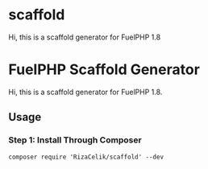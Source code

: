 # scaffold
Hi, this is a scaffold generator for FuelPHP 1.8

# FuelPHP Scaffold Generator


Hi, this is a scaffold generator for FuelPHP 1.8.


## Usage

### Step 1: Install Through Composer

```
composer require 'RizaCelik/scaffold' --dev
```


